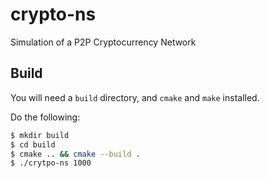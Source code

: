 # crypto-ns

Simulation of a P2P Cryptocurrency Network

## Build

You will need a `build` directory, and `cmake` and `make` installed.

Do the following:
```bash
$ mkdir build
$ cd build
$ cmake .. && cmake --build .
$ ./crytpo-ns 1000
```